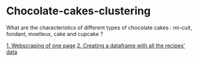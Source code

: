 # Chocolate-cakes-clustering
What are the characteristics of different types of chocolate cakes : mi-cuit, fondant, moelleux, cake and cupcake ?

<a href="https://github.com/LiseReynaert/Chocolate-cakes-clustering/blob/main/Webscraping_1page.ipynb">1. Webscraping of one page</a> 
<a href="https://github.com/LiseReynaert/Chocolate-cakes-clustering/blob/main/Marmiton%20webscraping_2.ipynb">2. Creating a dataframe with all the recipes' data</a> 


